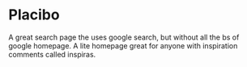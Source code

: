 Placibo
=======

A great search page the uses google search, but without all the bs of google homepage. A lite homepage great for anyone with inspiration comments called inspiras.